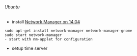 ###### Ubuntu 
* install [Network Manager on 14.04](https://help.ubuntu.com/community/NetworkManager)
```
sudo apt-get install network-manager network-manager-gnome
sudo start network-manager
- start with nm-applet for configuration
```
* setup time server
```

```
